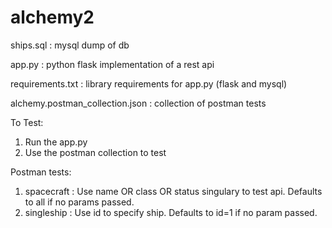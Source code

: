 # alchemy2

ships.sql : mysql dump of db

app.py : python flask implementation of a rest api

requirements.txt : library requirements for app.py (flask and mysql)

alchemy.postman_collection.json : collection of postman tests


To Test:
1) Run the app.py
2) Use the postman collection to test

Postman tests:
1) spacecraft : Use name OR class OR status singulary to test api. Defaults to all if no params passed.
2) singleship : Use id to specify ship. Defaults to id=1 if no param passed.
